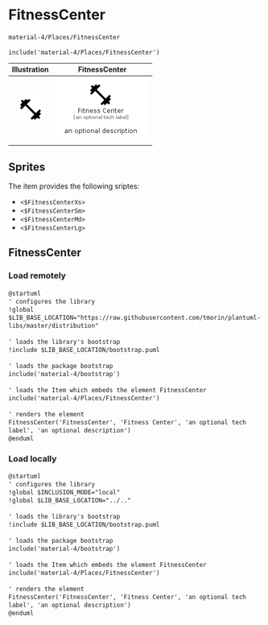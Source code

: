 # FitnessCenter


```text
material-4/Places/FitnessCenter
```

```text
include('material-4/Places/FitnessCenter')
```



| Illustration | FitnessCenter |
| :---: | :---: |
| ![illustration for Illustration](../../material-4/Places/FitnessCenter.png) | ![illustration for FitnessCenter](../../material-4/Places/FitnessCenter.Local.png) |



## Sprites
The item provides the following sriptes:

- `<$FitnessCenterXs>`
- `<$FitnessCenterSm>`
- `<$FitnessCenterMd>`
- `<$FitnessCenterLg>`





## FitnessCenter

### Load remotely
```plantuml
@startuml
' configures the library
!global $LIB_BASE_LOCATION="https://raw.githubusercontent.com/tmorin/plantuml-libs/master/distribution"

' loads the library's bootstrap
!include $LIB_BASE_LOCATION/bootstrap.puml

' loads the package bootstrap
include('material-4/bootstrap')

' loads the Item which embeds the element FitnessCenter
include('material-4/Places/FitnessCenter')

' renders the element
FitnessCenter('FitnessCenter', 'Fitness Center', 'an optional tech label', 'an optional description')
@enduml
```

### Load locally
```plantuml
@startuml
' configures the library
!global $INCLUSION_MODE="local"
!global $LIB_BASE_LOCATION="../.."

' loads the library's bootstrap
!include $LIB_BASE_LOCATION/bootstrap.puml

' loads the package bootstrap
include('material-4/bootstrap')

' loads the Item which embeds the element FitnessCenter
include('material-4/Places/FitnessCenter')

' renders the element
FitnessCenter('FitnessCenter', 'Fitness Center', 'an optional tech label', 'an optional description')
@enduml
```

